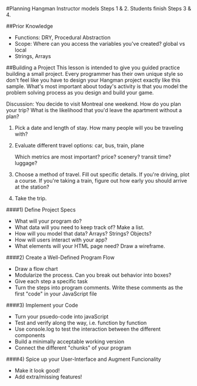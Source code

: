 #Planning Hangman
Instructor models Steps 1 & 2. Students finish Steps 3 & 4.

##Prior Knowledge
- Functions: DRY, Procedural Abstraction
- Scope: Where can you access the variables you've created? global vs local
- Strings, Arrays

##Building a Project
This lesson is intended to give you guided practice building a small project. Every programmer has their own unique style so don't feel like you have to design your Hangman project exactly like this sample. What's most important about today's activity is that you model the problem solving process as you design and build your game. 

Discussion: You decide to visit Montreal one weekend. How do you plan your trip? What is the likelihood that you'd leave the apartment without a plan?

  1) Pick a date and length of stay. How many people will you be traveling with?
  
  2) Evaluate different travel options: car, bus, train, plane
  
     Which metrics are most important? price? scenery? transit time? luggage? 
     
  3) Choose a method of travel. Fill out specific details. If you're driving, plot a course. If you're taking a train, figure out how early you should arrive at the station?
  
  4) Take the trip.



####1) Define Project Specs
- What will your program do? 
- What data will you need to keep track of? Make a list.
- How will you model that data? Arrays? Strings? Objects?
- How will users interact with your app?
- What elements will your HTML page need? Draw a wireframe.

####2) Create a Well-Defined Program Flow
- Draw a flow chart
- Modularize the process. Can you break out behavior into boxes?
- Give each step a specific task
- Turn the steps into program comments. Write these comments as the first "code" in your JavaScript file

####3) Implement your Code
- Turn your psuedo-code into javaScript
- Test and verify along the way, i.e. function by function
- Use console.log to test the interaction between the different components
- Build a minimally acceptable working version
- Connect the different "chunks" of your program 

####4) Spice up your User-Interface and Augment Funcionality
- Make it look good!
- Add extra/missing features!
